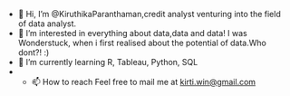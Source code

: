 - 👋 Hi, I’m @KiruthikaParanthaman,credit analyst venturing into the field of data analyst. 
- 👀 I’m interested in everything about data,data and data! I was Wonderstuck, when i first realised about the potential of data.Who dont?! :)
- 🌱 I’m currently learning R, Tableau, Python, SQL
- - 📫 How to reach Feel free to mail me at kirti.win@gmail.com

<!---
KiruthikaParanthaman/KiruthikaParanthaman is a ✨ special ✨ repository because its `README.md` (this file) appears on your GitHub profile.
You can click the Preview link to take a look at your changes.
--->
